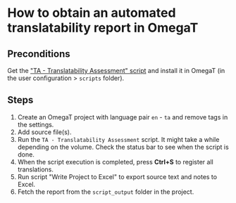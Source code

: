 # How to obtain an automated translatability report in OmegaT

## Preconditions

Get the ["TA - Translatability Assessment" script](http://cat.capstan.be/OmegaT/customization/scripts/ta_translatability.groovy) and install it in OmegaT (in the user configuration > `scripts` folder).

## Steps

1. Create an OmegaT project with language pair `en` - `ta` and remove tags in the settings.
2. Add source file(s).
3. Run the `TA - Translatability Assessment` script. It might take a while depending on the volume. Check the status bar to see when the script is done.
4. When the script execution is completed, press **Ctrl+S** to register all translations.
5. Run script "Write Project to Excel" to export source text and notes to Excel.
6. Fetch the report from the `script_output` folder in the project.
